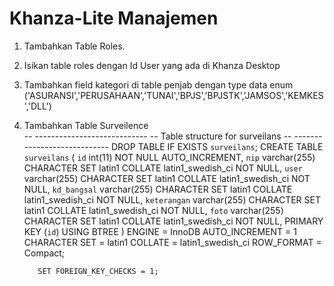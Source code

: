 # Khanza-Lite Manajemen
1. Tambahkan Table Roles. 
2. Isikan table roles dengan Id User yang ada di Khanza Desktop
3. Tambahkan field kategori di table penjab dengan type data enum ('ASURANSI','PERUSAHAAN','TUNAI','BPJS','BPJSTK','JAMSOS','KEMKES','DLL')
4. Tambahkan Table Surveilence  
          -- ----------------------------
          -- Table structure for surveilans
          -- ----------------------------
          DROP TABLE IF EXISTS `surveilans`;
          CREATE TABLE `surveilans`  (
            `id` int(11) NOT NULL AUTO_INCREMENT,
            `nip` varchar(255) CHARACTER SET latin1 COLLATE latin1_swedish_ci NOT NULL,
            `user` varchar(255) CHARACTER SET latin1 COLLATE latin1_swedish_ci NOT NULL,
            `kd_bangsal` varchar(255) CHARACTER SET latin1 COLLATE latin1_swedish_ci NOT NULL,
            `keterangan` varchar(255) CHARACTER SET latin1 COLLATE latin1_swedish_ci NOT NULL,
            `foto` varchar(255) CHARACTER SET latin1 COLLATE latin1_swedish_ci NOT NULL,
            PRIMARY KEY (`id`) USING BTREE
          ) ENGINE = InnoDB AUTO_INCREMENT = 1 CHARACTER SET = latin1 COLLATE = latin1_swedish_ci ROW_FORMAT = Compact;

          SET FOREIGN_KEY_CHECKS = 1;
